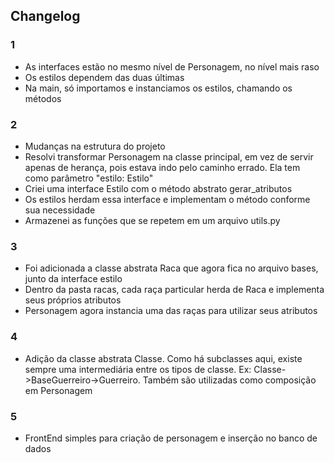 ## Changelog

### 1

- As interfaces estão no mesmo nível de Personagem, no nível mais raso
- Os estilos dependem das duas últimas
- Na main, só importamos e instanciamos os estilos, chamando os métodos

### 2

- Mudanças na estrutura do projeto
- Resolvi transformar Personagem na classe principal, em vez de servir apenas de herança, pois estava indo pelo caminho errado. Ela tem como parâmetro "estilo: Estilo"
- Criei uma interface Estilo com o método abstrato gerar_atributos
- Os estilos herdam essa interface e implementam o método conforme sua necessidade
- Armazenei as funções que se repetem em um arquivo utils.py

### 3

- Foi adicionada a classe abstrata Raca que agora fica no arquivo bases, junto da interface estilo
- Dentro da pasta racas, cada raça particular herda de Raca e implementa seus próprios atributos
- Personagem agora instancia uma das raças para utilizar seus atributos

### 4
  
- Adição da classe abstrata Classe. Como há subclasses aqui, existe sempre uma intermediária entre os tipos de classe. Ex: Classe->BaseGuerreiro->Guerreiro. Também são utilizadas como composição em Personagem

### 5

- FrontEnd simples para criação de personagem e inserção no banco de dados